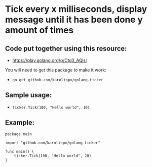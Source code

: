 # Tick every x milliseconds, display message until it has been done y amount of times

## Code put together using this resource:
* https://play.golang.org/p/Ctg3_AQisl

You will need to get this package to make it work:
* `go get github.com/karolispx/golang-ticker`

## Sample usage:
* `ticker.Tick(100, "Hello world", 10)`

## Example:
```
package main

import "github.com/karolispx/golang-ticker"

func main() {
	ticker.Tick(100, "Hello world", 20)
}

```
